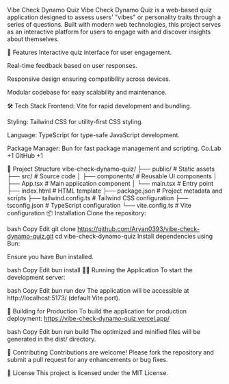 Vibe Check Dynamo Quiz
Vibe Check Dynamo Quiz is a web-based quiz application designed to assess users' "vibes" or personality traits through a series of questions. Built with modern web technologies, this project serves as an interactive platform for users to engage with and discover insights about themselves.

🚀 Features
Interactive quiz interface for user engagement.

Real-time feedback based on user responses.

Responsive design ensuring compatibility across devices.

Modular codebase for easy scalability and maintenance.

🛠️ Tech Stack
Frontend: Vite for rapid development and bundling.

Styling: Tailwind CSS for utility-first CSS styling.

Language: TypeScript for type-safe JavaScript development.

Package Manager: Bun for fast package management and scripting.
Co.Lab
+1
GitHub
+1

📂 Project Structure
vibe-check-dynamo-quiz/
├── public/                 # Static assets
├── src/                    # Source code
│   ├── components/         # Reusable UI components
│   ├── App.tsx             # Main application component
│   └── main.tsx            # Entry point
├── index.html              # HTML template
├── package.json            # Project metadata and scripts
├── tailwind.config.ts      # Tailwind CSS configuration
├── tsconfig.json           # TypeScript configuration
└── vite.config.ts          # Vite configuration
📦 Installation
Clone the repository:

bash
Copy
Edit
git clone https://github.com/Aryan0393/vibe-check-dynamo-quiz.git
cd vibe-check-dynamo-quiz
Install dependencies using Bun:

Ensure you have Bun installed.

bash
Copy
Edit
bun install
🚴‍♂️ Running the Application
To start the development server:

bash
Copy
Edit
bun run dev
The application will be accessible at http://localhost:5173/ (default Vite port).

🧪 Building for Production
To build the application for production deployment: https://vibe-check-dynamo-quiz.vercel.app/

bash
Copy
Edit
bun run build
The optimized and minified files will be generated in the dist/ directory.

🤝 Contributing
Contributions are welcome! Please fork the repository and submit a pull request for any enhancements or bug fixes.

📄 License
This project is licensed under the MIT License.
